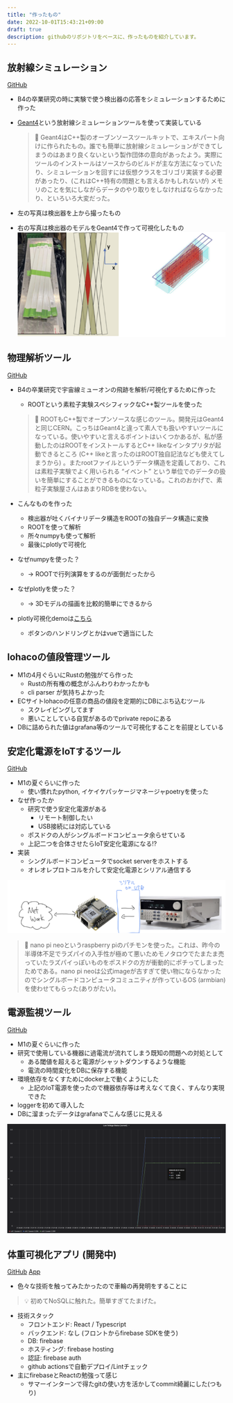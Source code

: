 ```yaml
---
title: "作ったもの"
date: 2022-10-01T15:43:21+09:00
draft: true
description: githubのリポジトリをベースに、作ったものを紹介しています。
---
```


## 放射線シミュレーション

[GitHub](https://github.com/hmdyt/mcMuonPhotoProduction)

- B4の卒業研究の時に実験で使う検出器の応答をシミュレーションするために作った
- [Geant4](https://geant4.web.cern.ch)という放射線シミュレーションツールを使って実装している
    
    > 📌  Geant4はC++製のオーブンソースツールキットで、エキスパート向けに作られたもの。誰でも簡単に放射線シミュレーションができてしまうのはあまり良くないという製作団体の意向があったよう。実際にツールのインストールはソースからのビルドが主な方法になっていたり、シミュレーションを回すには仮想クラスをゴリゴリ実装する必要があったり、(これはC++特有の問題とも言えるかもしれないが) メモリのことを気にしながらデータのやり取りをしなければならなかったり、といろいろ大変だった。
    
- 左の写真は検出器を上から撮ったもの
- 右の写真は検出器のモデルをGeant4で作って可視化したもの
![](/img/product/detector.png)

## 物理解析ツール

[GitHub](https://github.com/hmdyt/b4ex_mppc_analyze)

- B4の卒業研究で宇宙線ミューオンの飛跡を解析/可視化するために作った
    - ROOTという素粒子実験スペシフィックなC++製ツールを使った
    
    > 📌 ROOTもC++製でオープンソースな感じのツール。開発元はGeant4と同じCERN。こっちはGeant4と違って素人でも扱いやすいツールになっている。使いやすいと言えるポイントはいくつかあるが、私が感動したのはROOTをインストールするとC++ likeなインタプリタが起動できるところ (C++ likeと言ったのはROOT独自記法なども使えてしまうから) 。またrootファイルというデータ構造を定義しており、これは素粒子実験でよく用いられる “イベント” という単位でのデータの扱いを簡単にすることができるものになっている。これのおかげで、素粒子実験屋さんはあまりRDBを使わない。    
    
- こんなものを作った
    - 検出器が吐くバイナリデータ構造をROOTの独自データ構造に変換
    - ROOTを使って解析
    - 所々numpyも使って解析
    - 最後にplotlyで可視化
- なぜnumpyを使った？
    - → ROOTで行列演算をするのが面倒だったから
- なぜplotlyを使った？
    - → 3Dモデルの描画を比較的簡単にできるから
- plotly可視化demoは[こちら](https://fast-goat-42.deno.dev/)
    - ボタンのハンドリングとかはvueで適当にした
  
## lohacoの値段管理ツール

- M1の4月ぐらいにRustの勉強がてら作った
    - Rustの所有権の概念がふんわりわかったかも
    - cli parser が気持ちよかった
- ECサイトlohacoの任意の商品の値段を定期的にDBにぶち込むツール
    - スクレイピングしてます
    - 悪いことしている自覚があるのでprivate repoにある
- DBに詰められた値はgrafana等のツールで可視化することを前提としている

## 安定化電源をIoTするツール

[GitHub](https://github.com/hmdyt/IT6322A_server)

- M1の夏ぐらいに作った
    - 使い慣れたpython, イケイケパッケージマネージャpoetryを使った
- なぜ作ったか
    - 研究で使う安定化電源がある
        - リモート制御したい
        - USB接続には対応している
    - ポスドクの人がシングルボードコンピュータ余らせている
    - 上記二つを合体させたらIoT安定化電源になる!?
- 実装
    - シングルボードコンピュータでsocket serverをホストする
    - オレオレプロトコルを介して安定化電源とシリアル通信する

![](/img/product/nanopineo.png)

> 📌 nano pi neoというraspberry piのパチモンを使った。これは、昨今の半導体不足でラズパイの入手性が極めて悪いためモノタロウでたまたま売っていたラズパイっぽいものをポスドクの方が衝動的にポチってしまったためである。nano pi neoは公式imageが古すぎて使い物にならなかったのでシングルボードコンピュータコミュニティが作っているOS (armbian) を使わせてもらった(ありがたい)。

## 電源監視ツール

[GitHub](https://github.com/hmdyt/miraclue_low_voltage_monitor)

- M1の夏ぐらいに作った
- 研究で使用している機器に過電流が流れてしまう既知の問題への対処として
    - ある閾値を超えると電源がシャットダウンするような機能
    - 電流の時間変化をDBに保存する機能
- 環境依存をなくすためにdocker上で動くようにした
    - 上記のloT電源を使ったので機器依存等は考えなくて良く、すんなり実現できた
- loggerを初めて導入した
- DBに溜まったデータはgrafanaでこんな感じに見える

![](/img/product/lowvoltage.png)


## 体重可視化アプリ (開発中)

[GitHub](https://github.com/hmdyt/body_mass)
[App](https://body-mass-c8b99.web.app/)

- 色々な技術を触ってみたかったので車輪の再発明をすることに

> 💡 初めてNoSQLに触れた。簡単すぎてたまげた。

- 技術スタック
    - フロントエンド: React / Typescript
    - バックエンド: なし (フロントからfirebase SDKを使う)
    - DB: firebase
    - ホスティング: firebase hosting
    - 認証: firebase auth
    - github actionsで自動デプロイ/Lintチェック
- 主にfirebaseとReactの勉強って感じ
    - サマーインターンで得たgitの使い方を活かしてcommit綺麗にした(つもり)